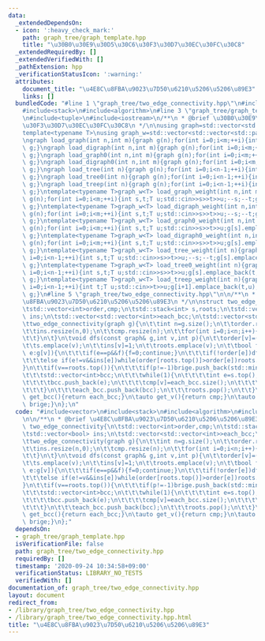 ```yaml
---
data:
  _extendedDependsOn:
  - icon: ':heavy_check_mark:'
    path: graph_tree/graph_template.hpp
    title: "\u30B0\u30E9\u30D5\u30C6\u30F3\u30D7\u30EC\u30FC\u30C8"
  _extendedRequiredBy: []
  _extendedVerifiedWith: []
  _pathExtension: hpp
  _verificationStatusIcon: ':warning:'
  attributes:
    document_title: "\u4E8C\u8FBA\u9023\u7D50\u6210\u5206\u5206\u89E3"
    links: []
  bundledCode: "#line 1 \"graph_tree/two_edge_connectivity.hpp\"\n#include<vector>\n\
    #include<stack>\n#include<algorithm>\n#line 3 \"graph_tree/graph_template.hpp\"\
    \n#include<tuple>\n#include<iostream>\n/**\n * @brief \u30B0\u30E9\u30D5\u30C6\
    \u30F3\u30D7\u30EC\u30FC\u30C8\n */\n\nusing graph=std::vector<std::vector<int>>;\n\
    template<typename T>\nusing graph_w=std::vector<std::vector<std::pair<int,T>>>;\n\
    \ngraph load_graph(int n,int m){graph g(n);for(int i=0;i<m;++i){int s,t;std::cin>>s>>t;--s;--t;g[s].push_back(t);g[t].push_back(s);}return\
    \ g;}\ngraph load_digraph(int n,int m){graph g(n);for(int i=0;i<m;++i){int s,t;std::cin>>s>>t;--s;--t;g[s].push_back(t);}return\
    \ g;}\ngraph load_graph0(int n,int m){graph g(n);for(int i=0;i<m;++i){int s,t;std::cin>>s>>t;g[s].push_back(t);g[t].push_back(s);}return\
    \ g;}\ngraph load_digraph0(int n,int m){graph g(n);for(int i=0;i<m;++i){int s,t;std::cin>>s>>t;g[s].push_back(t);}return\
    \ g;}\ngraph load_tree(int n){graph g(n);for(int i=0;i<n-1;++i){int s,t;std::cin>>s>>t;--s;--t;g[s].push_back(t);g[t].push_back(s);}return\
    \ g;}\ngraph load_tree0(int n){graph g(n);for(int i=0;i<n-1;++i){int s,t;std::cin>>s>>t;g[s].push_back(t);g[t].push_back(s);}return\
    \ g;}\ngraph load_treep(int n){graph g(n);for(int i=0;i<n-1;++i){int t;std::cin>>t;g[i+1].push_back(t);g[t].push_back(i+1);}return\
    \ g;}\ntemplate<typename T>graph_w<T> load_graph_weight(int n,int m){graph_w<T>\
    \ g(n);for(int i=0;i<m;++i){int s,t;T u;std::cin>>s>>t>>u;--s;--t;g[s].emplace_back(t,u);g[t].emplace_back(s,u);}return\
    \ g;}\ntemplate<typename T>graph_w<T> load_digraph_weight(int n,int m){graph_w<T>\
    \ g(n);for(int i=0;i<m;++i){int s,t;T u;std::cin>>s>>t>>u;--s;--t;g[s].emplace_back(t,u);}return\
    \ g;}\ntemplate<typename T>graph_w<T> load_graph0_weight(int n,int m){graph_w<T>\
    \ g(n);for(int i=0;i<m;++i){int s,t;T u;std::cin>>s>>t>>u;g[s].emplace_back(t,u);g[t].emplace_back(s,u);}return\
    \ g;}\ntemplate<typename T>graph_w<T> load_digraph0_weight(int n,int m){graph_w<T>\
    \ g(n);for(int i=0;i<m;++i){int s,t;T u;std::cin>>s>>t>>u;g[s].emplace_back(t,u);}return\
    \ g;}\ntemplate<typename T>graph_w<T> load_tree_weight(int n){graph_w<T> g(n);for(int\
    \ i=0;i<n-1;++i){int s,t;T u;std::cin>>s>>t>>u;--s;--t;g[s].emplace_back(t,u);g[t].emplace_back(s,u);}return\
    \ g;}\ntemplate<typename T>graph_w<T> load_tree0_weight(int n){graph_w<T> g(n);for(int\
    \ i=0;i<n-1;++i){int s,t;T u;std::cin>>s>>t>>u;g[s].emplace_back(t,u);g[t].emplace_back(s,u);}return\
    \ g;}\ntemplate<typename T>graph_w<T> load_treep_weight(int n){graph_w<T> g(n);for(int\
    \ i=0;i<n-1;++i){int t;T u;std::cin>>t>>u;g[i+1].emplace_back(t,u);g[t].emplace_back(i+1,u);}return\
    \ g;}\n#line 5 \"graph_tree/two_edge_connectivity.hpp\"\n\n/**\n * @brief \u4E8C\
    \u8FBA\u9023\u7D50\u6210\u5206\u5206\u89E3\n */\n\nstruct two_edge_connectivity{\n\
    \tstd::vector<int>order,cmp;\n\tstd::stack<int> s,roots;\n\tstd::vector<bool>\
    \ ins;\n\tstd::vector<std::vector<int>>each_bcc;\n\tstd::vector<std::pair<int,int>>brige;\n\
    \ttwo_edge_connectivity(graph g){\n\t\tint n=g.size();\n\t\torder.resize(n,0);\n\
    \t\tins.resize(n,0);\n\t\tcmp.resize(n);\n\t\tfor(int i=0;i<n;i++){\n\t\t\tif(!order[i])dfs(g,i,-1);\n\
    \t\t}\n\t}\n\tvoid dfs(const graph& g,int v,int p){\n\t\torder[v]=(p==-1?0:order[p])+1;\n\
    \t\ts.emplace(v);\n\t\tins[v]=1;\n\t\troots.emplace(v);\n\t\tbool f=1;\n\t\tfor(auto\
    \ e:g[v]){\n\t\t\tif(e==p&&f){f=0;continue;}\n\t\t\tif(!order[e])dfs(g,e,v);\n\
    \t\t\telse if(e!=v&&ins[e])while(order[roots.top()]>order[e])roots.pop();\n\t\t\
    }\n\t\tif(v==roots.top()){\n\t\t\tif(p!=-1)brige.push_back(std::minmax(p,v));\n\
    \t\t\tstd::vector<int>bcc;\n\t\t\twhile(1){\n\t\t\t\tint e=s.top();s.pop();ins[e]=0;\n\
    \t\t\t\tbcc.push_back(e);\n\t\t\t\tcmp[v]=each_bcc.size();\n\t\t\t\tif(e==v)break;\n\
    \t\t\t}\n\t\t\teach_bcc.push_back(bcc);\n\t\t\troots.pop();\n\t\t}\n\t}\n\tauto\
    \ get_bcc(){return each_bcc;}\n\tauto get_v(){return cmp;}\n\tauto get_brige(){return\
    \ brige;}\n};\n"
  code: "#include<vector>\n#include<stack>\n#include<algorithm>\n#include\"graph_template.hpp\"\
    \n\n/**\n * @brief \u4E8C\u8FBA\u9023\u7D50\u6210\u5206\u5206\u89E3\n */\n\nstruct\
    \ two_edge_connectivity{\n\tstd::vector<int>order,cmp;\n\tstd::stack<int> s,roots;\n\
    \tstd::vector<bool> ins;\n\tstd::vector<std::vector<int>>each_bcc;\n\tstd::vector<std::pair<int,int>>brige;\n\
    \ttwo_edge_connectivity(graph g){\n\t\tint n=g.size();\n\t\torder.resize(n,0);\n\
    \t\tins.resize(n,0);\n\t\tcmp.resize(n);\n\t\tfor(int i=0;i<n;i++){\n\t\t\tif(!order[i])dfs(g,i,-1);\n\
    \t\t}\n\t}\n\tvoid dfs(const graph& g,int v,int p){\n\t\torder[v]=(p==-1?0:order[p])+1;\n\
    \t\ts.emplace(v);\n\t\tins[v]=1;\n\t\troots.emplace(v);\n\t\tbool f=1;\n\t\tfor(auto\
    \ e:g[v]){\n\t\t\tif(e==p&&f){f=0;continue;}\n\t\t\tif(!order[e])dfs(g,e,v);\n\
    \t\t\telse if(e!=v&&ins[e])while(order[roots.top()]>order[e])roots.pop();\n\t\t\
    }\n\t\tif(v==roots.top()){\n\t\t\tif(p!=-1)brige.push_back(std::minmax(p,v));\n\
    \t\t\tstd::vector<int>bcc;\n\t\t\twhile(1){\n\t\t\t\tint e=s.top();s.pop();ins[e]=0;\n\
    \t\t\t\tbcc.push_back(e);\n\t\t\t\tcmp[v]=each_bcc.size();\n\t\t\t\tif(e==v)break;\n\
    \t\t\t}\n\t\t\teach_bcc.push_back(bcc);\n\t\t\troots.pop();\n\t\t}\n\t}\n\tauto\
    \ get_bcc(){return each_bcc;}\n\tauto get_v(){return cmp;}\n\tauto get_brige(){return\
    \ brige;}\n};"
  dependsOn:
  - graph_tree/graph_template.hpp
  isVerificationFile: false
  path: graph_tree/two_edge_connectivity.hpp
  requiredBy: []
  timestamp: '2020-09-24 10:34:58+09:00'
  verificationStatus: LIBRARY_NO_TESTS
  verifiedWith: []
documentation_of: graph_tree/two_edge_connectivity.hpp
layout: document
redirect_from:
- /library/graph_tree/two_edge_connectivity.hpp
- /library/graph_tree/two_edge_connectivity.hpp.html
title: "\u4E8C\u8FBA\u9023\u7D50\u6210\u5206\u5206\u89E3"
---
```

